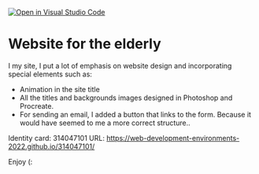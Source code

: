 [![Open in Visual Studio Code](https://classroom.github.com/assets/open-in-vscode-c66648af7eb3fe8bc4f294546bfd86ef473780cde1dea487d3c4ff354943c9ae.svg)](https://classroom.github.com/online_ide?assignment_repo_id=7564737&assignment_repo_type=AssignmentRepo)

# Website for the elderly
I my site, I put a lot of emphasis on website design and incorporating special elements such as:
* Animation in the site title
* All the titles and backgrounds images designed in Photoshop and Procreate.
* For sending an email, I added a button that links to the form. Because it would have seemed to me a more correct structure..

Identity card: 314047101
URL: https://web-development-environments-2022.github.io/314047101/

Enjoy (:


